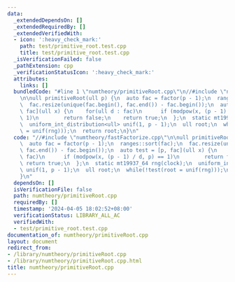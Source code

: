 ```yaml
---
data:
  _extendedDependsOn: []
  _extendedRequiredBy: []
  _extendedVerifiedWith:
  - icon: ':heavy_check_mark:'
    path: test/primitive_root.test.cpp
    title: test/primitive_root.test.cpp
  _isVerificationFailed: false
  _pathExtension: cpp
  _verificationStatusIcon: ':heavy_check_mark:'
  attributes:
    links: []
  bundledCode: "#line 1 \"numtheory/primitiveRoot.cpp\"\n//#include \"numtheory/fastFactorize.cpp\"\
    \n\null primitiveRoot(ull p) {\n  auto fac = factor(p - 1);\n  ranges::sort(fac);\n\
    \  fac.resize(unique(fac.begin(), fac.end()) - fac.begin());\n  auto test = [p,\
    \ fac](ull x) {\n    for(ull d : fac)\n      if (modpow(x, (p - 1) / d, p) ==\
    \ 1)\n        return false;\n    return true;\n  };\n  static mt19937_64 rng(clock);\n\
    \  uniform_int_distribution<ull> unif(1, p - 1);\n  ull root;\n  while(!test(root\
    \ = unif(rng)));\n  return root;\n}\n"
  code: "//#include \"numtheory/fastFactorize.cpp\"\n\null primitiveRoot(ull p) {\n\
    \  auto fac = factor(p - 1);\n  ranges::sort(fac);\n  fac.resize(unique(fac.begin(),\
    \ fac.end()) - fac.begin());\n  auto test = [p, fac](ull x) {\n    for(ull d :\
    \ fac)\n      if (modpow(x, (p - 1) / d, p) == 1)\n        return false;\n   \
    \ return true;\n  };\n  static mt19937_64 rng(clock);\n  uniform_int_distribution<ull>\
    \ unif(1, p - 1);\n  ull root;\n  while(!test(root = unif(rng)));\n  return root;\n\
    }\n"
  dependsOn: []
  isVerificationFile: false
  path: numtheory/primitiveRoot.cpp
  requiredBy: []
  timestamp: '2024-04-05 18:02:52+08:00'
  verificationStatus: LIBRARY_ALL_AC
  verifiedWith:
  - test/primitive_root.test.cpp
documentation_of: numtheory/primitiveRoot.cpp
layout: document
redirect_from:
- /library/numtheory/primitiveRoot.cpp
- /library/numtheory/primitiveRoot.cpp.html
title: numtheory/primitiveRoot.cpp
---
```

